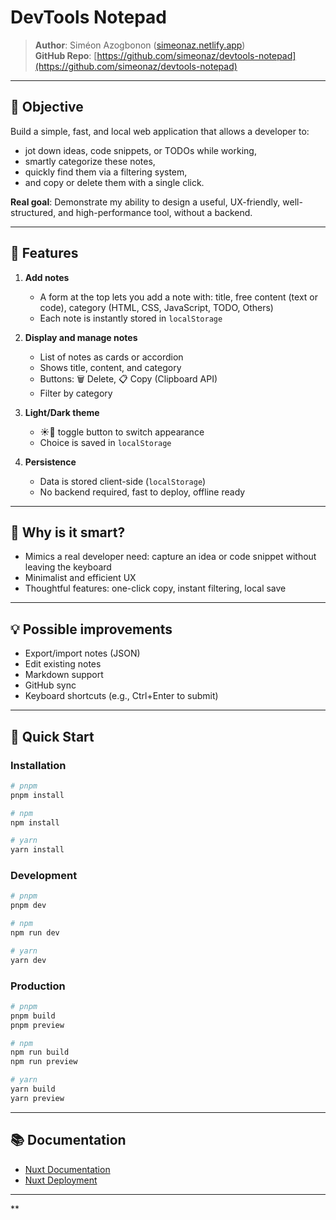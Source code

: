 # DevTools Notepad

> **Author**: Siméon Azogbonon ([simeonaz.netlify.app](https://simeonaz.netlify.app/))  
> **GitHub Repo**: [https://github.com/simeonaz/devtools-notepad](https://github.com/simeonaz/devtools-notepad)

---

## 🎯 Objective

Build a simple, fast, and local web application that allows a developer to:

- jot down ideas, code snippets, or TODOs while working,
- smartly categorize these notes,
- quickly find them via a filtering system,
- and copy or delete them with a single click.

**Real goal**: Demonstrate my ability to design a useful, UX-friendly, well-structured, and high-performance tool, without a backend.

---

## 📌 Features

1. **Add notes**
   - A form at the top lets you add a note with: title, free content (text or code), category (HTML, CSS, JavaScript, TODO, Others)
   - Each note is instantly stored in `localStorage`

2. **Display and manage notes**
   - List of notes as cards or accordion
   - Shows title, content, and category
   - Buttons: 🗑️ Delete, 📋 Copy (Clipboard API)
   - Filter by category

3. **Light/Dark theme**
   - ☀️🌙 toggle button to switch appearance
   - Choice is saved in `localStorage`

4. **Persistence**
   - Data is stored client-side (`localStorage`)
   - No backend required, fast to deploy, offline ready

---

## 🧠 Why is it smart?

- Mimics a real developer need: capture an idea or code snippet without leaving the keyboard
- Minimalist and efficient UX
- Thoughtful features: one-click copy, instant filtering, local save

---

## 💡 Possible improvements

- Export/import notes (JSON)
- Edit existing notes
- Markdown support
- GitHub sync
- Keyboard shortcuts (e.g., Ctrl+Enter to submit)

---

## 🚀 Quick Start

### Installation

```bash
# pnpm
pnpm install

# npm
npm install

# yarn
yarn install
```

### Development

```bash
# pnpm
pnpm dev

# npm
npm run dev

# yarn
yarn dev
```

### Production

```bash
# pnpm
pnpm build
pnpm preview

# npm
npm run build
npm run preview

# yarn
yarn build
yarn preview
```

---

## 📚 Documentation

- [Nuxt Documentation](https://nuxt.com/docs/getting-started/introduction)
- [Nuxt Deployment](https://nuxt.com/docs/getting-started/deployment)

---

**